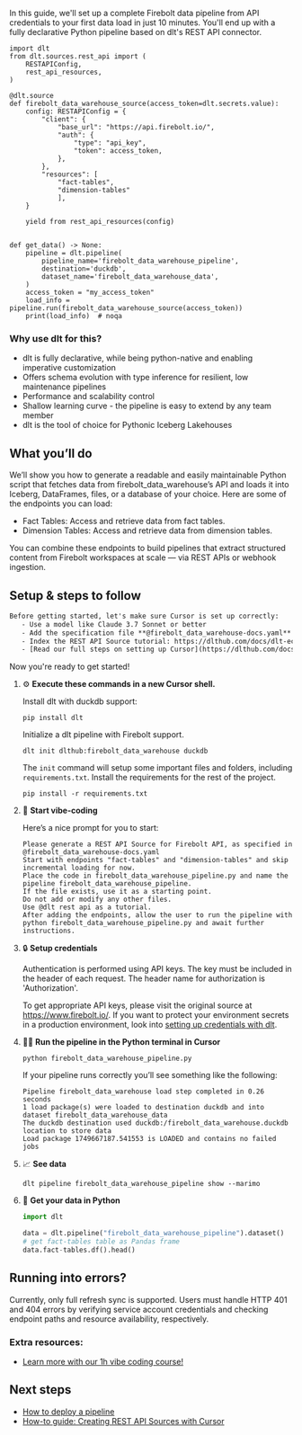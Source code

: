 In this guide, we'll set up a complete Firebolt data pipeline from API credentials to your first data load in just 10 minutes. You'll end up with a fully declarative Python pipeline based on dlt's REST API connector.

```python-outcome
import dlt
from dlt.sources.rest_api import (
    RESTAPIConfig,
    rest_api_resources,
)

@dlt.source
def firebolt_data_warehouse_source(access_token=dlt.secrets.value):
    config: RESTAPIConfig = {
        "client": {
            "base_url": "https://api.firebolt.io/",
            "auth": {
                "type": "api_key",
                "token": access_token,
            },
        },
        "resources": [
            "fact-tables",
            "dimension-tables"
            ],
    }

    yield from rest_api_resources(config)


def get_data() -> None:
    pipeline = dlt.pipeline(
        pipeline_name='firebolt_data_warehouse_pipeline',
        destination='duckdb',
        dataset_name='firebolt_data_warehouse_data', 
    )
    access_token = "my_access_token"
    load_info = pipeline.run(firebolt_data_warehouse_source(access_token))
    print(load_info)  # noqa
```

### Why use dlt for this?

- dlt is fully declarative, while being python-native and enabling imperative customization
- Offers schema evolution with type inference for resilient, low maintenance pipelines
- Performance and scalability control
- Shallow learning curve - the pipeline is easy to extend by any team member
- dlt is the tool of choice for Pythonic Iceberg Lakehouses

## What you’ll do

We’ll show you how to generate a readable and easily maintainable Python script that fetches data from firebolt_data_warehouse’s API and loads it into Iceberg, DataFrames, files, or a database of your choice. Here are some of the endpoints you can load:

- Fact Tables: Access and retrieve data from fact tables.
- Dimension Tables: Access and retrieve data from dimension tables.

You can combine these endpoints to build pipelines that extract structured content from Firebolt workspaces at scale — via REST APIs or webhook ingestion.

## Setup & steps to follow

```default
Before getting started, let's make sure Cursor is set up correctly:
   - Use a model like Claude 3.7 Sonnet or better
   - Add the specification file **@firebolt_data_warehouse-docs.yaml** as context
   - Index the REST API Source tutorial: https://dlthub.com/docs/dlt-ecosystem/verified-sources/rest_api/ and add it to context as **@dlt rest api**
   - [Read our full steps on setting up Cursor](https://dlthub.com/docs/dlt-ecosystem/llm-tooling/cursor-restapi#23-configuring-cursor-with-documentation)
```

Now you're ready to get started! 

1. ⚙️ **Execute these commands in a new Cursor shell.**
    
    Install dlt with duckdb support:
    ```shell
    pip install dlt
    ```

    Initialize a dlt pipeline with Firebolt support.
    ```shell
    dlt init dlthub:firebolt_data_warehouse duckdb
    ```

    The `init` command will setup some important files and folders, including `requirements.txt`. Install the requirements for the rest of the project.
    ```shell
    pip install -r requirements.txt
    ```
    
2. 🤠 **Start vibe-coding**
    
    Here’s a nice prompt for you to start: 
    
    ```prompt
    Please generate a REST API Source for Firebolt API, as specified in @firebolt_data_warehouse-docs.yaml 
    Start with endpoints "fact-tables" and "dimension-tables" and skip incremental loading for now. 
    Place the code in firebolt_data_warehouse_pipeline.py and name the pipeline firebolt_data_warehouse_pipeline. 
    If the file exists, use it as a starting point. 
    Do not add or modify any other files. 
    Use @dlt rest api as a tutorial. 
    After adding the endpoints, allow the user to run the pipeline with python firebolt_data_warehouse_pipeline.py and await further instructions.
    ```

    
3. 🔒 **Setup credentials** 
    
    Authentication is performed using API keys. The key must be included in the header of each request. The header name for authorization is 'Authorization'.
    
    To get appropriate API keys, please visit the original source at https://www.firebolt.io/.
    If you want to protect your environment secrets in a production environment, look into [setting up credentials with dlt](https://dlthub.com/docs/walkthroughs/add_credentials).
    
4. 🏃‍♀️ **Run the pipeline in the Python terminal in Cursor**
    
    ```shell
    python firebolt_data_warehouse_pipeline.py
    ```
    
    If your pipeline runs correctly you’ll see something like the following:
    
    ```shell
    Pipeline firebolt_data_warehouse load step completed in 0.26 seconds
    1 load package(s) were loaded to destination duckdb and into dataset firebolt_data_warehouse_data
    The duckdb destination used duckdb:/firebolt_data_warehouse.duckdb location to store data
    Load package 1749667187.541553 is LOADED and contains no failed jobs
    ```
    
5. 📈 **See data**
    
    ```shell
    dlt pipeline firebolt_data_warehouse_pipeline show --marimo
    ```
    
6. 🐍 **Get your data in Python**
    
    ```python
    import dlt

   data = dlt.pipeline("firebolt_data_warehouse_pipeline").dataset()
   # get fact-tables table as Pandas frame
   data.fact-tables.df().head()
    ```

## Running into errors?

Currently, only full refresh sync is supported. Users must handle HTTP 401 and 404 errors by verifying service account credentials and checking endpoint paths and resource availability, respectively.

### Extra resources:

- [Learn more with our 1h vibe coding course!](https://www.youtube.com/watch?v=GGid70rnJuM)

## Next steps

- [How to deploy a pipeline](https://dlthub.com/docs/walkthroughs/deploy-a-pipeline)
- [How-to guide: Creating REST API Sources with Cursor](https://dlthub.com/docs/dlt-ecosystem/llm-tooling/cursor-restapi)